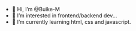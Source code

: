 - 👋 Hi, I’m @Buike-M
- 👀 I’m interested in frontend/backend dev...
- 🌱 I’m currently learning html, css and javascript.

<!---
Buike-M/Buike-M is a ✨ special ✨ repository because its `README.md` (this file) appears on your GitHub profile.
You can click the Preview link to take a look at your changes.
--->
